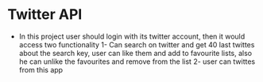 # Twitter API

* In this project user should login with its twitter account, then it would access two functionality
1- Can search on twitter and get 40 last twittes about the search key, user can like them and add to favourite lists, also he can unlike the favourites and remove from the list
2- user can twittes from this app  

